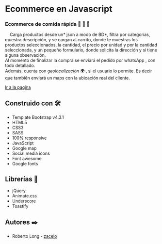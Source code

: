 # Ecommerce en Javascript

### Ecommerce de comida rápida 🍔 🍟 🍕 
&nbsp;&nbsp;&nbsp;&nbsp;Carga productos desde un* json a modo de BD*, filtra por categorías, muestra descripción, y se cargan al carrito, 
donde te muestras los productos seleccionados, la cantidad, el precio por unidad y por la cantidad seleccionada, y un pequeño formulario, 
donde solicita la dirección y si tiene alguna observación.<br> 
Al momento de finalizar la compra se enviará el pedido por whatsApp , con todo detallado.<br>
Además, cuenta con *geolocalización* 🌍 , si el usuario lo permite. Es decir que también enviará un maps con la ubicación real del cliente.

[Ir a la pagina](https://chivos.netlify.app/ "Ir a la pagina")

## Construido con 🛠️

- Template Bootstrap v4.3.1
- HTML5
- CSS3
- SASS
- 100% responsive
- JavaScript
- Google map
- Social media icons
- Font awesome
- Google fonts

## Librerías 📖

- jQuery
- Animate.css
- Underscore
- Toastify

## Autores ✒️
- Roberto Long - [zacelo](https://github.com/zacelo "zacelo")
